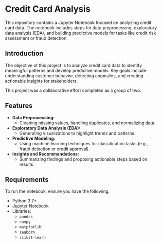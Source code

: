 # Credit Card Analysis

This repository contains a Jupyter Notebook focused on analyzing credit card data. The notebook includes steps for data preprocessing, exploratory data analysis (EDA), and building predictive models for tasks like credit risk assessment or fraud detection.



## Introduction

The objective of this project is to analyze credit card data to identify meaningful patterns and develop predictive models. Key goals include understanding customer behavior, detecting anomalies, and creating actionable insights for stakeholders.

This project was a collaborative effort completed as a group of two.

## Features

- **Data Preprocessing:** 
  - Cleaning missing values, handling duplicates, and normalizing data.
- **Exploratory Data Analysis (EDA):** 
  - Generating visualizations to highlight trends and patterns.
- **Predictive Modeling:**
  - Using machine learning techniques for classification tasks (e.g., fraud detection or credit approval).
- **Insights and Recommendations:**
  - Summarizing findings and proposing actionable steps based on results.

## Requirements

To run the notebook, ensure you have the following:

- Python 3.7+
- Jupyter Notebook
- Libraries:
  - `pandas`
  - `numpy`
  - `matplotlib`
  - `seaborn`
  - `scikit-learn`


